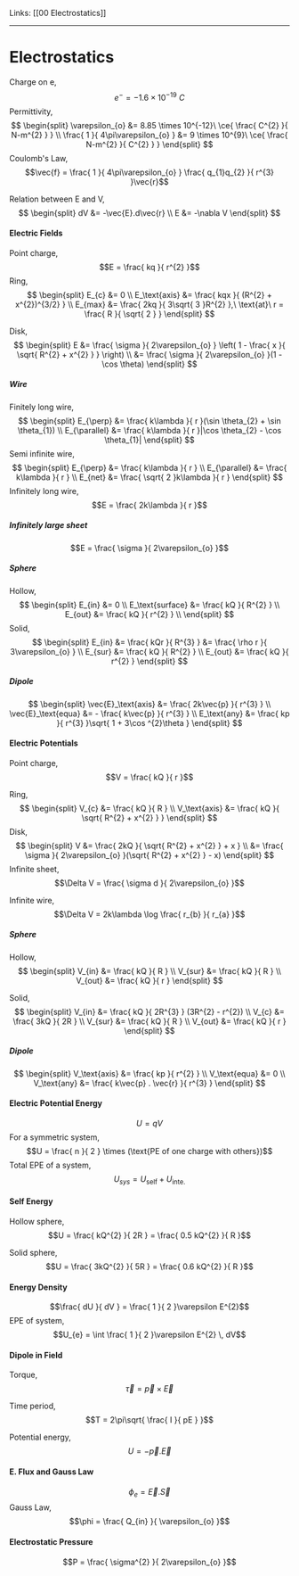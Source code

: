 Links: [[00 Electrostatics]]
___
# Electrostatics
Charge on e,
$$e^{-} = -1.6 \times 10^{-19}\ C$$
Permittivity,
$$
\begin{split}
\varepsilon_{o} &= 8.85 \times 10^{-12}\ \ce{ \frac{ C^{2} }{ N-m^{2} } } \\
\frac{ 1 }{ 4\pi\varepsilon_{o} } &= 9 \times 10^{9}\ \ce{ \frac{ N-m^{2} }{ C^{2} } }
\end{split}
$$
Coulomb's Law,
$$\vec{f} = \frac{ 1 }{ 4\pi\varepsilon_{o} } \frac{ q_{1}q_{2} }{ r^{3} }\vec{r}$$

Relation between E and V,
$$
\begin{split}
dV &= -\vec{E}.d\vec{r} \\
E &= -\nabla V
\end{split}
$$


#### Electric Fields 
Point charge,
$$E = \frac{ kq }{ r^{2} }$$
Ring,
$$
\begin{split}
E_{c} &= 0 \\
E_\text{axis} &= \frac{ kqx }{ (R^{2} + x^{2})^{3/2} } \\
E_{max} &= \frac{ 2kq }{ 3\sqrt{ 3 }R^{2} },\ \text{at}\ r = \frac{ R }{ \sqrt{ 2 } }
\end{split}
$$

Disk,
$$
\begin{split}
E &= \frac{ \sigma }{ 2\varepsilon_{o} } \left( 1 - \frac{ x }{ \sqrt{ R^{2} + x^{2} } } \right) \\
&= \frac{ \sigma }{ 2\varepsilon_{o} }(1 - \cos \theta)
\end{split}
$$
##### Wire
Finitely long wire,
$$
\begin{split}
E_{\perp} &= \frac{ k\lambda }{ r }(\sin \theta_{2} + \sin \theta_{1}) \\
E_{\parallel} &= \frac{ k\lambda }{ r }|\cos \theta_{2} - \cos \theta_{1}|
\end{split}
$$
Semi infinite wire,
$$
\begin{split}
E_{\perp} &= \frac{ k\lambda }{ r } \\
E_{\parallel} &= \frac{ k\lambda }{ r } \\
E_{net} &= \frac{ \sqrt{ 2 }k\lambda }{ r } 
\end{split}
$$
Infinitely long wire,
$$E = \frac{ 2k\lambda }{ r }$$

##### Infinitely large sheet
$$E = \frac{ \sigma }{ 2\varepsilon_{o} }$$
##### Sphere 
Hollow,
$$
\begin{split}
E_{in} &= 0 \\
E_\text{surface} &= \frac{ kQ }{ R^{2} } \\
E_{out} &= \frac{ kQ }{ r^{2} } \\
\end{split}
$$
Solid,
$$
\begin{split}
E_{in} &= \frac{ kQr }{ R^{3} } &= \frac{ \rho r }{ 3\varepsilon_{o} } \\
E_{sur} &= \frac{ kQ }{ R^{2} } \\
E_{out} &= \frac{ kQ }{ r^{2} } 
\end{split}
$$

##### Dipole 
$$
\begin{split}
\vec{E}_\text{axis} &= \frac{ 2k\vec{p} }{ r^{3} } \\
\vec{E}_\text{equa} &= - \frac{ k\vec{p} }{ r^{3} } \\
E_\text{any} &= \frac{ kp }{ r^{3} }\sqrt{ 1 + 3\cos ^{2}\theta }
\end{split}
$$

#### Electric Potentials
Point charge,
$$V = \frac{ kQ }{ r }$$

Ring,
$$
\begin{split}
V_{c} &= \frac{ kQ }{ R } \\
V_\text{axis} &= \frac{ kQ }{ \sqrt{ R^{2} + x^{2} } } 
\end{split}
$$
Disk,
$$
\begin{split}
V &= \frac{ 2kQ }{ \sqrt{ R^{2} + x^{2} } + x } \\
&= \frac{ \sigma }{ 2\varepsilon_{o} }(\sqrt{ R^{2} + x^{2} } - x) 
\end{split}
$$
Infinite sheet,
$$\Delta V = \frac{ \sigma d }{ 2\varepsilon_{o} }$$

Infinite wire,
$$\Delta V = 2k\lambda \log \frac{ r_{b} }{ r_{a} }$$

##### Sphere 
Hollow,
$$
\begin{split}
V_{in} &= \frac{ kQ }{ R } \\
V_{sur} &= \frac{ kQ }{ R } \\
V_{out} &= \frac{ kQ }{ r }
\end{split}
$$

Solid,
$$
\begin{split}
V_{in} &= \frac{ kQ }{ 2R^{3} } (3R^{2} - r^{2}) \\
V_{c} &= \frac{ 3kQ }{ 2R } \\
V_{sur} &= \frac{ kQ }{ R } \\
V_{out} &= \frac{ kQ }{ r }
\end{split}
$$

##### Dipole 
$$
\begin{split}
V_\text{axis} &= \frac{ kp }{ r^{2} } \\
V_\text{equa} &= 0 \\
V_\text{any} &= \frac{ k\vec{p} . \vec{r} }{ r^{3} }
\end{split}
$$

#### Electric Potential Energy 
$$U = qV$$
For a symmetric system,
$$U = \frac{ n }{ 2 } \times (\text{PE of one charge with others})$$
Total EPE of a system,
$$U_{sys} = U_\text{self} + U_\text{inte.}$$
#### Self Energy 
Hollow sphere,
$$U = \frac{ kQ^{2} }{ 2R } = \frac{ 0.5 kQ^{2} }{ R }$$

Solid sphere,
$$U = \frac{ 3kQ^{2} }{ 5R } = \frac{ 0.6 kQ^{2} }{ R }$$

#### Energy Density 
$$\frac{ dU }{ dV } = \frac{ 1 }{ 2 }\varepsilon E^{2}$$
EPE of system,
$$U_{e} = \int \frac{ 1 }{ 2 }\varepsilon E^{2} \, dV$$
#### Dipole in Field 
Torque,
$$\vec{\tau} = \vec{p} \times \vec{E}$$

Time period,
$$T = 2\pi\sqrt{ \frac{ I }{ pE } }$$

Potential energy,
$$U = -\vec{p} . \vec{E}$$
#### E. Flux and Gauss Law
$$\phi_{e} = \vec{E}.\vec{S}$$
Gauss Law,
$$\phi = \frac{ Q_{in} }{ \varepsilon_{o} }$$
#### Electrostatic Pressure
$$P = \frac{ \sigma^{2} }{ 2\varepsilon_{o} }$$

